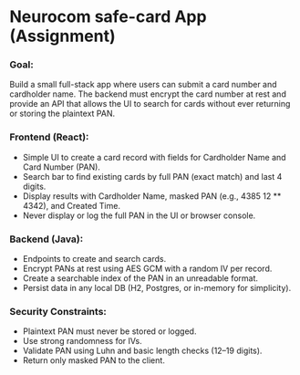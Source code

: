 # Neurocom safe-card App (Assignment)


### **Goal:**

Build a small full-stack app where users can submit a card number and cardholder name. The backend must encrypt the card number at rest and provide an API that allows the UI to search for cards without ever returning or storing the plaintext PAN.



### Frontend (React):

* Simple UI to create a card record with fields for Cardholder Name and Card Number (PAN).
* Search bar to find existing cards by full PAN (exact match) and last 4 digits.
* Display results with Cardholder Name, masked PAN (e.g., 4385 12 ** 4342), and Created Time.
* Never display or log the full PAN in the UI or browser console.

### Backend (Java):

* Endpoints to create and search cards.
* Encrypt PANs at rest using AES GCM with a random IV per record.
* Create a searchable index of the PAN in an unreadable format.
* Persist data in any local DB (H2, Postgres, or in-memory for simplicity).

### Security Constraints:

* Plaintext PAN must never be stored or logged.
* Use strong randomness for IVs.
* Validate PAN using Luhn and basic length checks (12–19 digits).
* Return only masked PAN to the client.